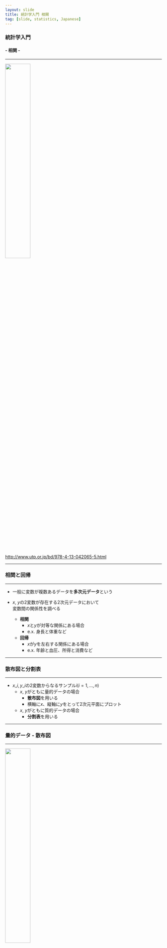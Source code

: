 ```yaml
---
layout: slide
title: 統計学入門 相関
tag: [slide, statistics, Japanese]
---
```


### 統計学入門
#### - 相関 -

---

<img src="/assets/images/statistics_introduction/cover.jpg" width="40%">

http://www.utp.or.jp/bd/978-4-13-042065-5.html

---
### 相関と回帰
- - -

* 一般に変数が複数あるデータを**多次元データ**という

* $x$, $y$の2変数が存在する2次元データにおいて  
  変数間の関係性を調べる
  - **相関**
    + $x$と$y$が対等な関係にある場合
    + e.x. 身長と体重など
  - **回帰**
    + $x$が$y$を左右する関係にある場合
    + e.x. 年齢と血圧、所得と消費など

---
### 散布図と分割表
- - -

* $x\_{i}, y\_{i}$の2変数からなるサンプル$i(i=1,...,n)$
  - $x$, $y$がともに量的データの場合
    + **散布図**を用いる
    + 横軸に$x$、縦軸に$y$をとって2次元平面にプロット
  - $x$, $y$がともに質的データの場合
    + **分割表**を用いる

---
### 量的データ - 散布図
- - -

<img src="/assets/images/statistics_introduction/section03/scattergram1.png" width="40%">

---
### 相関関係
- - -

* 2つの変数間の関係のことを一般に**相関関係**と呼ぶ
  - 特に2つの変数間に直線関係に近い傾向にあるとき

---
### 散布図 - 正の相関関係
- - -

<img src="/assets/images/statistics_introduction/section03/pos_corr.png" width="40%">

* 一方の変数が増加するにつれて他方の変数も増加する
  - **正の相関関係がある**という

---
### 散布図 - 負の相関関係
- - -

<img src="/assets/images/statistics_introduction/section03/neg_corr.png" width="40%">

* 一方の変数が増加するにつれて他方の変数は減少する
  - **負の相関関係がある**という

---
### 相関係数
- - -

* **相関係数** (correlation coefficient)
  - 相関の程度を示す指標
  - よく用いられるのはピアソンの積率相関係数
  - データが$(x\_{1}, y\_{1}), (x\_{2}, y\_{2}), \cdots, (x\_{n}, y\_{n})$で与えられた場合、変数$x$と$y$の間の相関係数は
    + $\begin{align}
      r\_{xy} &=
      \cfrac{
        \frac{1}{n} \sum\_{i} (x\_{i}-\bar{x})(y\_{i}-\bar{y})
      }{
        \sqrt{\frac{1}{n} \sum\_{i} (x\_{i}-\bar{x})^2}
        \sqrt{\frac{1}{n} \sum\_{i} (y\_{i}-\bar{y})^2}
      } \\\\
      &=
      \frac{
        \sum\_{i} (x\_{i}-\bar{x})(y\_{i}-\bar{y})
      }{
        \sqrt{\sum\_{i} (x\_{i}-\bar{x})^2}
        \sqrt{\sum\_{i} (y\_{i}-\bar{y})^2}
      }
      \end{align}$
    + $-1 \leq r\_{xy} \leq 1$

---
### 相関係数
- - -

* 相関係数$r\_{xy} =
  \cfrac{
    \frac{1}{n} \sum\_{i} (x\_{i}-\bar{x})(y\_{i}-\bar{y})
  }{
    \sqrt{\frac{1}{n} \sum\_{i} (x\_{i}-\bar{x})^2}
    \sqrt{\frac{1}{n} \sum\_{i} (y\_{i}-\bar{y})^2}
  }$
  - $S\_{x} = \sqrt{\frac{1}{n} \sum\_{i} (x\_{i}-\bar{x})^2}$: 変数$x$の標準偏差
  - $S\_{y} = \sqrt{\frac{1}{n} \sum\_{i} (y\_{i}-\bar{y})^2}$: 変数$y$の標準偏差
  - $C\_{xy} = \frac{1}{n} \sum\_{i} (x\_{i}-\bar{x})(y\_{i}-\bar{y})$: 変数$x$,$y$の共分散
  - $(x\_{i}-\bar{x})(y\_{i}-\bar{y})$: 変数$x$,$y$の偏差積

---
### 偏差積と共分散
- - -

* 変数$x$,$y$の共分散: $C\_{xy} = \frac{1}{n} \sum\_{i} (x\_{i}-\bar{x})(y\_{i}-\bar{y})$
  - 変数$x$,$y$の偏差積$(x\_{i}-\bar{x})(y\_{i}-\bar{y})$の平均
    + $x$が大きいとき$y$も大きい傾向  
      -> 偏差積$>0$ -> 共分散$>0$
    + $x$と$y$にあまり関係がない傾向  
      -> 偏差積$\simeq0$ -> 共分散$\simeq0$
    + $x$が大きいとき$y$は小さい傾向  
      -> 偏差積$<0$ -> 共分散$<0$

* 共分散でも2つの変数間の関係は表せる

---
### 共分散と相関係数
- - -

* 共分散はデータの単位により値が変わる
  - e.x. 古文と漢文のテスト
    + ともに100点満点の場合
    + ともに10点満点の場合

* 共分散を標準偏差で割って正規化したもの  
  = **相関係数**
  - 相関係数は単位により不変
  - $-1\leq$相関係数$\leq 1$

---
### 相関係数
- - -

<img src="/assets/images/statistics_introduction/section03/coef_corr.png" width="70%">


---
### 相関の強さの目安
- - -

* $0.7 \leq |r\_{xy}| \leq 1$: 強い相関あり
* $0.4 \leq |r\_{xy}| \leq 0.7$: やや相関あり
* $0.2 \leq |r\_{xy}| \leq 0.4$: 弱い相関あり
* $0 \leq |r\_{xy}| \leq 0.2$: ほとんど相関なし

---
### 相関を見る際の注意
- - -

* 少ないサンプル数
  - 相関係数が高く見えることがある
  - 実際に散布図を書く
* 疑似相関
* 層別相関

---
### 疑似相関
- - -

<img src="/assets/images/statistics_introduction/section03/pseudo_corr.png" width="60%">

* 実際に相関があるのは昼間人口
  - **疑似相関** or **みかけ上の相関**

---
### 偏相関係数
- - -

* **偏相関係数**
  - 3つの変数があるとき、変数3の影響を除いたあとの変数1と変数2の相関係数
  - $r\_{12 \cdot 3} = \frac{r\_{12}-r\_{13}r\_{23}}{\sqrt{1-r\_{13}^{2}}\sqrt{1-r\_{23}^{2}}}$

* $r\_{12 \cdot 3} = 0.665$となり、さほど高くないことがわかる

---
### 層別相関
- - -

<img src="/assets/images/statistics_introduction/section03/stratified_corr.png" width="60%">

* イングランド以外は相関は強くない
  - **層別相関**

---
### 質的データ - 分割表
- - -

<table>
  <caption>大学院の学生構成</caption>
  <tr>
    <th></th><th>日本人</th><th>留学生</th><th>合計</th>
  </tr>
  <tr>
    <th>修士課程</th><td>2415</td><td>274</td><td>2689</td>
  </tr>
  <tr>
    <th>博士課程</th><td>2002</td><td>620</td><td>2622</td>
  </tr>
  <tr>
    <th>合計</th><td>4417</td><td>894</td><td>5311</td>
  </tr>
</table>


---
### 分割表 - 相対度数
- - -

<table>
  <caption>
    大学院の学生構成<br>
    上段: 横方向の相対度数<br>
    中段: 縦方向の相対度数<br>
    下段: 全体における相対度数
  </caption>
  <tr>
    <th></th><th>日本人</th><th>留学生</th><th>合計</th>
  </tr>
  <tr>
    <th>修士課程</th><td>2415</td><td>274</td><td>2689</td>
  </tr>
  <tr>
    <th>博士課程</th><td>2002</td><td>620</td><td>2622</td>
  </tr>
  <tr>
    <th>合計</th><td>4417</td><td>894</td><td>5311</td>
  </tr>
</table>

---
### 順位相関係数
- - -

* 変数が質的データの場合の相関係数はどう求めるか？

* **順位相関係数** (rank correlation coefficient)
  - スピアマンの順位相関係数
    + 通常の積率相関係数の式を適用したもの
    + $r\_{s}=1-\cfrac{6}{n^{3}-n}\sum\_{i} ({x\_i}-y\_{i})^2$
  - ケンドールの順位相関係数
    + $+1$の数$G$と$-1$の数$H$の大小関係
    + $r\{k}=\cfrac{G-H}{n(n-1)/2}$

---
### スピアマンの順位相関係数の求め方(1)
- - -

$\begin{align}
r\_{xy} &=
\cfrac{
  \frac{1}{n} \sum\_{i} (x\_{i}-\bar{x})(y\_{i}-\bar{y})
}{
  \sqrt{\frac{1}{n} \sum\_{i} (x\_{i}-\bar{x})^2}
  \sqrt{\frac{1}{n} \sum\_{i} (y\_{i}-\bar{y})^2}
} \\\\
&= \cfrac{
  \sum\_{i} (x\_{i}y\_{i} - \bar{y} x\_{i} - \bar{x} y\_{i} + \bar{x}\bar{y})
}{
  \sqrt{
    \sum\_{i} (x\_{i}^{2} - 2\bar{x} x\_{i} + \bar{x}^2)
    \sum\_{i} (y\_{i}^{2} - 2\bar{y} y\_{i} + \bar{y}^2)
  }
} \\\\
&= \cfrac{
  \sum\_{i} (x\_{i}y\_{i} - \bar{x}\bar{y})
}{
  \sqrt{
    \sum\_{i} (x\_{i}^{2} - n \bar{x}^2)
    \sum\_{i} (y\_{i}^{2} - n \bar{y}^2)
  }
} \\\\
(&\sum\_{i} x\_{i} = \sum\_{i} y\_{i} = \sum\_{i} \bar{x} = \sum\_{i} \bar{y})
\end{align}$

---
### スピアマンの順位相関係数の求め方(2)
- - -

$\begin{align}
r\_{xy} &= \cfrac{
  \sum\_{i} (x\_{i}y\_{i} - \bar{x}\bar{y})
}{
  \sqrt{
    \sum\_{i} (x\_{i}^{2} - n \bar{x}^2)
    \sum\_{i} (y\_{i}^{2} - n \bar{y}^2)
  }
} \\\\
&= 1 - \cfrac{6}{n(n^2-1)} \sum\_{i=1}^{n} (x\_{i}-y\_{i})^2 \\\\
(&\bar{x} = \bar{y} = \frac{n+1}{2},
  \sum\_{i}x\_{i}=\sum\_{i}y\_{i}=\frac{n(n+1)}{2} \\\\
 &\sum\_{i}x\_{i}^{2}=\sum\_{i}y\_{i}^{2}=\frac{n(n+1)(2n+1)}{6})
\end{align}$

---
### 順位相関係数
- - -

<table>
  <caption>男女の好きな花の順番</caption>
  <tr>
    <th></th><th>桜</th><th>菊</th><th>薔薇</th><th>梅</th><th>百合</th><th>向日葵</th><th>秋桜</th><th>椿</th>
  </tr>
  <tr>
    <th>x: 男</th><td>1</td><td>2</td><td>3</td><td>4</td><td>5</td><td>6</td><td>7</td><td>8</td>
  </tr>
  <tr>
    <th>y: 女</th><td>3</td><td>1</td><td>2</td><td>5</td><td>4</td><td>7</td><td>6</td><td>8</td>
  </tr>
</table>

* スピアマンの順位相関係数$r\_{s}$

$\begin{align}
  r\_{s}&=1-\frac{6}{n^{3}-n}\sum\_{i} ({x\_i}-y\_{i})^2 \\\\
        &=1-\frac{6}{8^3-8}((1-3)^2+(2-1)^2+\cdots) \\\\
        &=0.881
\end{align}$

---
### 時系列データと自己相関係数
- - -

* 普通のデータ$x\_{1}, x\_{2}, \cdots, x\_{n}$は  
  データを観測する順序を問題としない
  - e.x. 身長と体重
  - 添字$1, 2, \cdots, n$は区別の番号に過ぎない

* **時系列データ**$x\_{1}, x\_{2}, \cdots, x\_{n}$は  
  データを観測する順序に意味がある
  - e.x. 商品の月ごとの売り上げ
  - 周期的変動、季節変動などが含まれる可能性

* **自己相関係数**
  - 1つの変数$x$において異時点間の相関関係を表す

---
### 時系列データと自己相関係数
- - -

* 遅れ$h$の自己相関係数$r\_{h}=
\cfrac{
  \frac{\sum\_{i=1}^{n-h}(x\_{i}-\bar{x})(x\_{i+h}-\bar{x})}{n-h}
}{
  \frac{\sum\_{i=1}^{n}(x\_{i}-\bar{x})^2}{n}
}
$
  - $h$: 時間の隔たり

* e.x. 季節性を含む商品の月別の売り上げの場合  
  $h=12$のときに自己相関係数$r\_{h}$が大きくなる

---
### まとめ
- - -

* 2つの変数間の関係をあらわす指標として  
  回帰と相関がある
  - 相関は変数を対等なものとして見る

* 相関係数は変数間の相関の強さを表す
  - 少ないサンプル数や疑似相関などに注意
